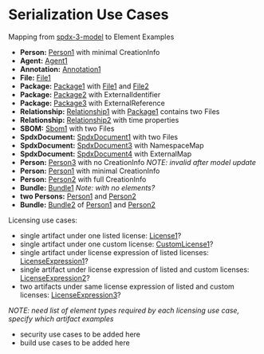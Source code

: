 # Serialization Use Cases
Mapping from [spdx-3-model](https://github.com/spdx/spdx-3-model/blob/main/serialization/README.md) to Element Examples

- **Person:** [Person1](ex/person1.md) with minimal CreationInfo 
- **Agent:** [Agent1](ex/agent.md)
- **Annotation:** [Annotation1](ex/annotation1.md)
- **File:** [File1](ex/file1.md)
- **Package:** [Package1](ex/package1.md) with [File1](ex/file1.md) and [File2](ex/file2.md)
- **Package:** [Package2](ex/package2.md) with ExternalIdentifier
- **Package:** [Package3](ex/package3.md) with ExternalReference
- **Relationship:** [Relationship1](ex/relationship1.md) with [Package1](ex/package1.md) contains two Files
- **Relationship:** [Relationship2](ex/relationship2.md) with time properties
- **SBOM:** [Sbom1](ex/sbom1.md) with two Files
- **SpdxDocument:** [SpdxDocument1](ex/spdxdocument1.md) with two Files
- **SpdxDocument:** [SpdxDocument3](ex/spdxdocument3.md) with NamespaceMap
- **SpdxDocument:** [SpdxDocument4](ex/spdxdocument4.md) with ExternalMap
- **Person:** [Person3](ex/person3.md) with no CreationInfo *NOTE: invalid after model update*
- **Person:** [Person1](ex/person1.md) with minimal CreationInfo
- **Person:** [Person2](ex/person2.md) with full CreationInfo
- **Bundle:** [Bundle1](ex/bundle1.md) *Note: with no elements?*
- **two Persons:** [Person1](ex/person1.md) and [Person2](ex/person2.md)
- **Bundle:** [Bundle2](ex/bundle2.md) of [Person1](ex/person1.md) and [Person2](ex/person2.md)

Licensing use cases:
- single artifact under one listed license: [License1](ex/license1.md)?
- single artifact under one custom license: [CustomLicense1](ex/customlicense1.md)?
- single artifact under license expression of listed licenses: [LicenseExpression1](ex/licenseexpression1.md)?
- single artifact under license expression of listed and custom licenses: [LicenseExpression2](ex/licenseexpression2.md)?
- two artifacts under same license expression of listed and custom licenses: [LicenseExpression3](ex/licenseexpression3.md)?

*NOTE: need list of element types required by each licensing use case, specify which artifact examples*

- security use cases to be added here
- build use cases to be added here
